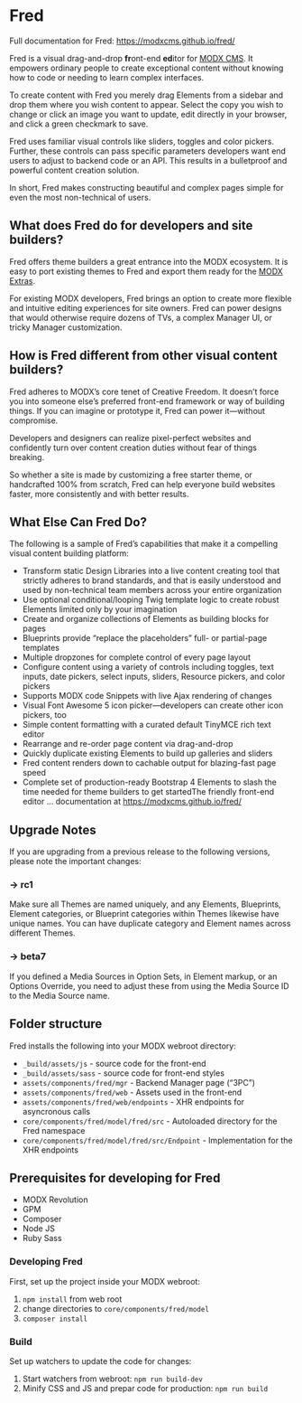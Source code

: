 # Fred

Full documentation for Fred: https://modxcms.github.io/fred/

Fred is a visual drag-and-drop **fr**ont-end **ed**itor for [MODX CMS](https://modx.com). It empowers ordinary people to create exceptional content without knowing how to code or needing to learn complex interfaces. 

To create content with Fred you merely drag Elements from a sidebar and drop them where you wish content to appear. Select the copy you wish to change or click an image you want to update, edit directly in your browser, and click a green checkmark to save. 

Fred uses familiar visual controls like sliders, toggles and color pickers. Further, these controls can pass specific parameters developers want end users to adjust to backend code or an API. This results in a bulletproof and powerful content creation solution. 

In short, Fred makes constructing beautiful and complex pages simple for even the most non-technical of users.

## What does Fred do for developers and site builders?

Fred offers theme builders a great entrance into the MODX ecosystem. It is easy to port existing themes to Fred and export them ready for the [MODX Extras](https://modx.com/extras/). 

For existing MODX developers, Fred brings an option to create more flexible and intuitive editing experiences for site owners. Fred can power designs that would otherwise require dozens of TVs, a complex Manager UI, or tricky Manager customization. 


## How is Fred different from other visual content builders?

Fred adheres to MODX’s core tenet of Creative Freedom. It doesn’t force you into someone else’s preferred front-end framework or way of building things. If you can imagine or prototype it, Fred can power it—without compromise. 

Developers and designers can realize pixel-perfect websites and confidently turn over content creation duties without fear of things breaking. 
 
So whether a site is made by customizing a free starter theme, or handcrafted 100% from scratch, Fred can help everyone build websites faster, more consistently and with better results. 

## What Else Can Fred Do?

The following is a sample of Fred’s capabilities that make it a compelling visual content building platform:

- Transform static Design Libraries into a live content creating tool that strictly adheres to brand standards, and that is easily understood and used by non-technical team members across your entire organization
- Use optional conditional/looping Twig template logic to create robust Elements limited only by your imagination
- Create and organize collections of Elements as building blocks for pages
- Blueprints provide “replace the placeholders” full- or partial-page templates
- Multiple dropzones for complete control of every page layout
- Configure content using a variety of controls including toggles, text inputs, date pickers, select inputs, sliders, Resource pickers, and color pickers
- Supports MODX code Snippets with live Ajax rendering of changes
- Visual Font Awesome 5 icon picker—developers can create other icon pickers, too 
- Simple content formatting with a curated default TinyMCE rich text editor
- Rearrange and re-order page content via drag-and-drop
- Quickly duplicate existing Elements to build up galleries and sliders
- Fred content renders down to cachable output for blazing-fast page speed
- Complete set of production-ready Bootstrap 4 Elements to slash the time needed for theme builders to get startedThe friendly front-end editor … documentation at https://modxcms.github.io/fred/

## Upgrade Notes
If you are upgrading from a previous release to the following versions, please note the important changes:

### -> rc1
Make sure all Themes are named uniquely, and any Elements, Blueprints, Element categories, or Blueprint categories within Themes likewise have unique names. You can have duplicate category and Element names across different Themes.

### -> beta7
If you defined a Media Sources in Option Sets, in Element markup, or an Options Override, you need to adjust these from using the Media Source ID to the Media Source name.


## Folder structure
Fred installs the following into your MODX webroot directory:

- `_build/assets/js` - source code for the front-end
- `_build/assets/sass` - source code for front-end styles
- `assets/components/fred/mgr` - Backend Manager page (“3PC”)
- `assets/components/fred/web` - Assets used in the front-end
- `assets/components/fred/web/endpoints` - XHR endpoints for asyncronous calls
- `core/components/fred/model/fred/src` - Autoloaded directory for the Fred namespace
- `core/components/fred/model/fred/src/Endpoint` - Implementation for the XHR endpoints

## Prerequisites for developing for Fred
- MODX Revolution
- GPM
- Composer
- Node JS
- Ruby Sass

### Developing Fred
First, set up the project inside your MODX webroot: 

1. `npm install` from web root
2. change directories to `core/components/fred/model`
3. `composer install`

### Build
Set up watchers to update the code for changes:

1. Start watchers from webroot: `npm run build-dev`
2. Minify CSS and JS and prepar code for production: `npm run build` 
